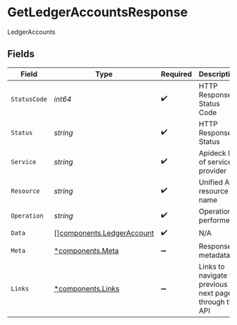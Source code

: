 # GetLedgerAccountsResponse

LedgerAccounts


## Fields

| Field                                                                  | Type                                                                   | Required                                                               | Description                                                            | Example                                                                |
| ---------------------------------------------------------------------- | ---------------------------------------------------------------------- | ---------------------------------------------------------------------- | ---------------------------------------------------------------------- | ---------------------------------------------------------------------- |
| `StatusCode`                                                           | *int64*                                                                | :heavy_check_mark:                                                     | HTTP Response Status Code                                              | 200                                                                    |
| `Status`                                                               | *string*                                                               | :heavy_check_mark:                                                     | HTTP Response Status                                                   | OK                                                                     |
| `Service`                                                              | *string*                                                               | :heavy_check_mark:                                                     | Apideck ID of service provider                                         | xero                                                                   |
| `Resource`                                                             | *string*                                                               | :heavy_check_mark:                                                     | Unified API resource name                                              | ledger-accounts                                                        |
| `Operation`                                                            | *string*                                                               | :heavy_check_mark:                                                     | Operation performed                                                    | all                                                                    |
| `Data`                                                                 | [][components.LedgerAccount](../../models/components/ledgeraccount.md) | :heavy_check_mark:                                                     | N/A                                                                    |                                                                        |
| `Meta`                                                                 | [*components.Meta](../../models/components/meta.md)                    | :heavy_minus_sign:                                                     | Response metadata                                                      |                                                                        |
| `Links`                                                                | [*components.Links](../../models/components/links.md)                  | :heavy_minus_sign:                                                     | Links to navigate to previous or next pages through the API            |                                                                        |